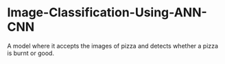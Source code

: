 # Image-Classification-Using-ANN-CNN
A model where it accepts the images of pizza and detects whether a pizza is burnt or good.
